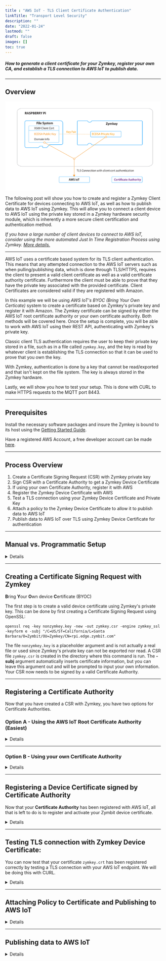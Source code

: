```yaml
---
title : "AWS IoT - TLS Client Certificate Authentication"
linkTitle: "Transport Level Security"
description: ""
date: "2022-01-24"
lastmod: ""
draft: false
images: []
toc: true
---
```


##### How to generate a client certificate for your Zymkey, register your own CA, and establish a TLS connection to AWS IoT to publish data.

-----

## Overview

![AWS-IoT-BYOC-graphic-2](aws-iot-tls.png)

The following post will show you how to create and register a Zymkey Client Certificate for devices connecting to  AWS IoT, as well as how to publish data to AWS IoT using Zymkey. This will allow you to connect a client device to AWS IoT using the private key stored in a Zymkey hardware security module, which is inherently a more secure client certification and authentication method.

*If you have a large number of client devices to connect to AWS IoT, consider using the more automated Just In Time Registration Process using Zymkey. [More details.](https://docs.zymbit.com/tutorials/aws-iot/jitr/)*

---
AWS IoT uses a certificate based system for its TLS client authentication. This means that any attempted connection to the AWS IoT servers such as when pulling/publishing data, which is done through TLS/HTTPS, requires the client to present a valid client certificate as well as a valid certificate authority certificate. Furthermore the client must be able to prove that they have the private key associated with the provided certificate. Client Certificates are considered valid if they are registered with Amazon.

In this example we will be using _AWS IoT's BYOC (Bring Your Own Certicate)_ system to create a certificate based on Zymkey's private key and register it with Amazon. The Zymkey certificate can be signed by either the AWS IoT root certificate authority or your own certificate authority. Both methods will be covered here. Once the setup is complete, you will be able to work with AWS IoT using their REST API, authenticating with Zymkey's private key. 

Classic client TLS authentication requires the user to keep their private key stored in a file, such as in a file called `zymkey.key`, and the key is read by whatever client is establishing the TLS connection so that it can be used to prove that you own the key. 

With Zymkey, authentication is done by a key that cannot be read/exported and that isn't kept on the file system. The key is always stored in the Zymkey hardware. 

Lastly, we will show you how to test your setup. This is done with CURL to make HTTPS requests to the MQTT port 8443. 

----------

## Prerequisites 

Install the necessary software packages and insure the Zymkey is bound to its host using the [Getting Started Guide](https://docs.zymbit.com/getting-started/). 

Have a registered AWS Account, a free developer account can be made [here](https://aws.amazon.com/free/).

-----

## Process Overview

1. Create a Certificate Signing Request (CSR)  with Zymkey private key
2. Sign CSR with a Certificate Authority to get a Zymkey Device Certificate
3. If using your own Certificate Authority, register it with AWS
4. Register the Zymkey Device Certificate with AWS
5. Test a TLS connection using your Zymkey Device Certificate and Private Key
6. Attach a policy to the Zymkey Device Certificate to allow it to publish data to AWS IoT
7. Publish data to AWS IoT over TLS using Zymkey Device Certificate for authentication

---

## Manual vs. Programmatic Setup

<details>

<summary>Details</summary>

<br>

All AWS settings can be configured either manually through the AWS web interface or programatically through [AWS' boto 3 module](https://boto3.readthedocs.io/en/latest/reference/services/iot.html) in Python. If you would like to use scripts to programatically set up your client certificate, you will need to do the following steps.

First, follow these instructions on the boto3 page to set up the boto3 module for Python:
http://boto3.readthedocs.io/en/latest/guide/quickstart.html

The boto3 module authenticates with AWS based on a IAM Access ID and Secret Key. The boto3 tutorial will ask you to setup an IAM user, here are some instructions on how to do so:

1. From the **AWS console**, choose the **IAM service**.
2. Go to **Users** and select **Add User** 
3. Choose a **username** and check the **Programmatic access box**
4. For simplicity, choose **Attach existing policies directly** and select **AdministratorAccess**
5. If you wish to better manage your IAM credentials, feel free to customize your Access Policy.
6. Click **Review** and then **Create User**
7. **Save the Access ID and Secret Key** and **follow the boto3 guide**.

</details>

---

## Creating a Certificate Signing Request with Zymkey

**B**ring **Y**our **O**wn device **C**ertificate (BYOC)


The first step is to create a valid device certificate using Zymkey's private key. This can be done by first creating a Certificate Signing Request using OpenSSL:

	openssl req -key nonzymkey.key -new -out zymkey.csr -engine zymkey_ssl -keyform e -subj "/C=US/ST=California/L=Santa Barbara/O=Zymbit/OU=Zymkey/CN=rpi.edge.zymbit.com"

The file `nonzymkey.key` is a placeholder argument and is not actually a real file or used since Zymkey's private key can not be exported nor read. A CSR file `zymkey.csr` is created in the directory where this command is run. The **-subj**  argument automatically inserts certificate information, but you can leave this argument out and will be prompted to input your own information. Your CSR now needs to be signed by a valid Certificate Authority.

---

## Registering a Certificate Authority

Now that you have created a CSR with Zymkey, you have two options for Certificate Authorities.

### Option A - Using the AWS IoT Root Certificate Authority (Easiest)

<details>

<summary>Details</summary>

<br>

#### Signing CSR with AWS' Certificate Authority

Using AWS' Certificate Authority is the easier option in terms of setup and allows you to use a trustworthy Certificate Authority that Amazon uses its services. The following steps show you how to sign your Zymkey's private key with Amazon's CA and get a valid device certificate: 

---

**Manually:**
1. Sign into your **AWS console**. Here is a link to the console sign-in page: https://aws.amazon.com/console/
2. From the console, select the **AWS IoT Core** service
3. Under the **secure** tab, click on **Certificates** and click the blue **Create a certificate** bar
4. Choose the **Create with CSR** option
5. When the File Selection menu pops up **point to your CSR file**. It shoud be `zymkey.csr` by default. Choose **Upload file**. We created this file on your IoT device, you may need to transfer it to where your logged into AWS.
6. **Download the Certificate file** on the next screen and save as `zymkey.crt`. If you are not logged into AWS from your IoT device, transfer the file to your IoT device. We will use this later.
7. You also need to download the **root CA for AWS IoT**, by **clicking Download**. On the page that opens, scroll down to the section **CA certificates for server authentication**, click **ECC 256 bit key** and click on the adjacent link **Amazon Root CA 3**. Copy the public key into a file named `AWS_CA.pem` file. If you are not logged into AWS from your IoT device, transfer **AWS_CA.pem** to your IoT device. We will use this later.
8. Return to the **Create Certificate** **AWS IoT** page and click **Activate**

---

**Programatically:**
Using the boto3 client, this python script will read the csr file `zymkey.csr`, give it to AWS to sign with their Certificate Authority, and create a signed certificate `zymkey.crt` in the directory where this program is run. Furthermore the certificate will be automatically registered and activated with AWS IoT and will be ready for use. 
```python
import boto3

iot_client = boto3.client('iot')
with open('zymkey.csr', 'r') as zymkey_csr_file:
	zymkey_csr = zymkey_csr_file.read()

zymkey_cert = iot_client.create_certificate_from_csr(
	certificateSigningRequest=zymkey_csr,
	setAsActive=True
)

with open('zymkey.crt', 'w') as zymkey_cert_file:
	zymkey_cert_file.write(zymkey_cert['certificatePem'])
```
**Save the above script into a file called aws_sign_csr.py and run with the following command:**
	
	python aws_sign_csr.py

---
**Now that your Certificate has been signed and activated by AWS IoT, it can be used to establish a TLS connection with the AWS IoT servers. Skip down to Testing the TLS Connection section to continue.**

</details>

---

### Option B - Using your own Certificate Authority

<details>

<summary>Details</summary>

<br>

AWS IoT also allows you do you use own Certificate Authority as long as you register it with them. This constitutes proving you own the private key to the CA by signing a verification CSR that includes a registration code.

If you already have a Certificate Authority that you would like to use, you can ignore the next part. Here we create an example Certificate Authority using OpenSSL.


#### Creating an example CA with OpenSSL

```bash 
#!/bin/bash
set -e
mkdir CA_files
cd CA_files

openssl ecparam -genkey -name prime256v1 -out zk_ca.key
OPENSSL_CONF=/etc/ssl/openssl.cnf openssl req \
  -x509 -new -SHA256 -nodes -key zk_ca.key \
  -days 3650 -out zk_ca.crt \
  -subj "/C=US/ST=California/L=Santa Barbara/O=Zymkey/CN=zymkey-verify.zymbit.com.dev"

cp zk_ca.crt zk_ca.pem
``` 
Copy the above lines into a script called `mk_ca.sh`. You can then run the script in the command line by being in the same directory with the following command:

	bash mk_ca.sh
    
The script will create a directory called CA_files and a couple of files:  
    `zk_ca.key`: Private key for the created CA, will be supplied to OpenSSL for signing CSRs.  
	`zk_ca.pem`: PEM formatted certificate for the CA  
	`zk_ca.crt`: Same file as zk_ca.pem  

---

#### Signing CSR with Certificate Authority

Next we will be signing the Zymkey CSR with your chosen Certificate Authority.

```bash
#!/bin/bash
set -e

SCRIPT_NAME=$(basename $0)

[ -z $2 ] && echo "${SCRIPT_NAME} <csr filename> <crt filename>" 1>&2 && exit 1

csr=$1
crt=$2
openssl x509 -req -SHA256 -days 3650 \
  -CA CA_files/zk_ca.crt -CAkey CA_files/zk_ca.key -CAcreateserial \
  -in ${csr} -out ${crt}
```
Copy the above lines into a script called `sign_csr.sh`. The first argument is the relative or absolute path of your csr file, such as `zymkey.csr`. The second argument is what you want to name the certificate file of the signed cert. Change the -CA and -CAkey file path, can be relative or absolute, if you are using your own CA. You can then run the script in the command line by being in the same directory with the following command:

	bash sign_csr.sh zymkey.csr zymkey.crt
---

#### Registering Your Certificate Authority with AWS

You now have a valid certificate, `zymkey.crt` signed by the Certificate Authority of your choice. If you are using your own Certificate Authority, you have to register your Certificate Authority with Amazon's IoT service so that AWS IoT will accept certificates signed by that Certificate Authority.

---

**Manually**:

1. From the **AWS IoT console** select **Secure**, then click **CA**s and then click **Register**
2. Click **Register CA**
3. Follow **Steps 1 through 3** on the next screen to create a verification certificate.
4. When signing the verification certificate with your CA in **Step 4** run the following command:
		
		openssl x509 -req -in verificationCert.csr -CA CA_files/zk_ca.pem -CAkey CA_files/zk_ca.key -CAcreateserial -out verificationCert.crt -days 500 -sha256
	Note that if you use a different CA and not the demo one we generated, change the **-CA** and **-CAkey** paths appropriately.

5. **Step 5**: click **Select CA certificate** and point to the correct **.pem file**. If you use the OpenSSL generated SSL point to **CA_files/zk_ca.pem**
6. **Step 6**: click **Select verification certificate** and point to **verificationCert.crt** which was created in Step 4.
7. Select **Activate CA certificate** and **Enable auto-registration of device certificates**
8. Click **Register CA certificate** button.

---

**Programatically:**

The following python script will automatically create a verification cert with a registration code and automatically activate your Certificate Authority. While it may look a bit intimidating, all you have to worry about is the very last line, where you can change to point to your CA files.

```python 
import OpenSSL
import boto3
import os

def gen_AWS_verification_csr(registrationCode):
	key = OpenSSL.crypto.PKey()
	key.generate_key(OpenSSL.crypto.TYPE_RSA, 2048)
	req = OpenSSL.crypto.X509Req()
	req.get_subject().CN = registrationCode
	req.set_pubkey(key)
	req.sign(key, "sha256")	
	return OpenSSL.crypto.dump_certificate_request(OpenSSL.crypto.FILETYPE_PEM, req)

def sign_CSR_with_CA(verification_csr, CA_cert_path, CA_key_path):
	ca_cert = OpenSSL.crypto.load_certificate(OpenSSL.crypto.FILETYPE_PEM, open(CA_cert_path).read())
	ca_key = OpenSSL.crypto.load_privatekey(OpenSSL.crypto.FILETYPE_PEM, open(CA_key_path).read())
	req = OpenSSL.crypto.load_certificate_request(OpenSSL.crypto.FILETYPE_PEM, verification_csr)
	cert = OpenSSL.crypto.X509()
	cert.set_subject(req.get_subject())
	cert.set_serial_number(1)
	cert.gmtime_adj_notBefore(0)
	cert.gmtime_adj_notAfter(24 * 60 * 60)
	cert.set_issuer(ca_cert.get_subject())
	cert.set_pubkey(req.get_pubkey())
	cert.sign(ca_key, "sha256")
	return OpenSSL.crypto.dump_certificate(OpenSSL.crypto.FILETYPE_PEM, cert)

def register_CA_AWS(CA_cert_path, CA_key_path):
	client = boto3.client('iot')
	
	response = client.get_registration_code()
	registration_key = response['registrationCode']
	
	verification_pem = gen_AWS_verification_csr(registrationCode=registration_key)
	verification_cert = sign_CSR_with_CA(verification_csr=verification_pem, CA_cert_path=CA_cert_path, CA_key_path=CA_key_path)
	
	response = client.register_ca_certificate(
		caCertificate=open(CA_cert_path).read(),
		verificationCertificate=verification_cert,
		setAsActive=True,
		allowAutoRegistration=True
	)

	return response

register_CA_AWS(CA_cert_path='CA_files/zk_ca.crt', CA_key_path='CA_files/zk_ca.key')	
```
Copy the above lines into a file called `activate_aws_ca.py` and run with the following command:
	
	python activate_aws_ca.py

</details>


---

## Registering a Device Certificate signed by Certificate Authority

Now that your **Certificate Authority** has been registered with AWS IoT, all that is left to do is to register and activate your Zymbit device certificate.

<details>

<summary>Details</summary>

<br>

---
**Manually:**
1. From the **AWS IoT Console** click **Secure**, then **Certificates** and then click the blue **Create** button
2. Under **Use My Certificate** click the **Get Started** button
3. If you registered your own CA, choose the **CA you registered** on the Select a CA screen, then click **Next**
5. Click **Select certificates** and navigate to the certificate that was signed by your CA. Its default name is `zymkey.crt`
5. Make sure to check the **Activate all** circle on the certificate box, and finally click the blue **Register certificates** button.

---

**Programatically:**

The same thing can be done in Python. Just change the last line to point to your **CA_Path** and **Cert_Path**, the paths can be either relative or absolute. For example if the two certificate files: `zk_ca.crt` and `zymkey.crt` are in the same directory as the Python script, you don't have to change anything from the following:
```python 
import boto3
import OpenSSL

def activate_cert_AWS(CA_path, Cert_path):
	boto3client = boto3.client('iot')
	with open(CA_path) as CA_file:
               CA_Pem = CA_file.read()
        with open(Cert_path) as Cert_file:
                Cert_Pem = Cert_file.read()
        return boto3client.register_certificate(
		certificatePem=Cert_Pem,
		caCertificatePem=CA_Pem,
		setAsActive=True,
	)
	
activate_cert_AWS(CA_path='CA_files/zk_ca.crt', Cert_path='zymkey.crt') 
```
Copy the above lines into a file called `activate_aws_cert.py` and run with the following command: Change the CA_Path and Cert_path if necessary.
	
	python activate_aws_cert.py

</details>

---

## Testing TLS connection with Zymkey Device Certificate:

You can now test that your certificate `zymkey.crt` has been registered correctly by testing a TLS connection with your AWS IoT endpoint. We will be doing this with CURL. 

<details>

<summary>Details</summary>

<br>

The first thing to do is to look for your AWS endpoint:
1. From the **AWS IoT console screen**, click on **Settings** in the left hand bar.
2. In the **Device data endpoint** section, copy the **Endpoint**.
3. Replace **endpoint.iot.region.amazonaws.com** with the **Endpoint** you just copied in the following command. Now run the command, making sure to do it in the same directory where you keep your signed certificate, `zymkey.crt` and your CA cert/pem file, `AWS_CA.pem`, or `CA_files/zk_ca.pem`:

       #replace endpoint iot region with the copied endpoint
	   curl --tlsv1.2 --cacert AWS_CA.pem --cert zymkey.crt --key nonzymkey.key --engine zymkey_ssl --key-type ENG -v -X POST -d "{ \"hello\": \"world\"}" "https://endpoint.iot.region.amazonaws.com:8443/topics/hello/world"

You should see a successful TLS connection, but receive a **403 Forbidden Exception** from AWS. This is because the certificate you registered, `zymkey.crt` doesn't have the appropriate permissions to publish a message to the topic **hello/world**. We can fix this by adding a policy and attaching it to the certificate.

---

Here's what the **successful TLS connection** looks like:

![tls-success|690x161](tls-success.png)

---

Here's the **403 exception** you should receive:

![403-except|581x164](tls-403exception.png)

</details>

---

## Attaching Policy to Certificate and Publishing to AWS IoT

<details>

<summary>Details</summary>

<br>

Here we will attach a Policy to your Zymkey certificate that allows it to publish data to any topic on AWS IoT.

1. From the **AWS IoT** console click on **Secure** and then **Policies**. Click the blue **Create a policy** button.
2. Give your Policy an approriate name.
3. Under **Action**, write the following:
	
		iot:Connect, iot:Publish

4. For **Resource ARN** write:

		*

5. Check the **Allow** box, and click **Create**
6. Now, click the **Certificates** tab on the left and click on the **...** option on the top right corner of your certificate. Select **Attach Policy**
7. Attach the appropriate policy and you are done.

</details>

---

## Publishing data to AWS IoT

<details>

<summary>Details</summary>

<br>

Now the previous command should work and **{"hello": "world"}** should be published to the **hello/world** topic on your AWS IoT endpoint.

1. On the **AWS IoT console** and the **left hand bar**, click on the **Test** option.
2. In the **Subscribe to a topic** tab, in the **Topic filter** box, type in **hello/world**. Click the **Subscribe** button
3. Test your TLS connection with the following **CURL** command pointing to the **CA cert/pem file** and your **Zymkey certificate**:
	
		#replace endpoint.iot.region with the appropriate values
		curl --tlsv1.2 --cacert CA_files/zk_ca.pem --cert zymkey.crt --key nonzymkey.key --engine zymkey_ssl --key-type ENG -v -X POST -d "{ \"hello\": \"world\"}" "https://endpoint.iot.region.amazonaws.com:8443/topics/hello/world"
 
 If it works, your command line should have indication of successful TLS connection and **"hello": "world"** should show up in your subscribed topic.

</details>
